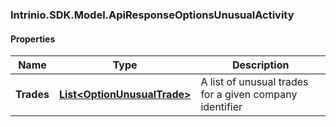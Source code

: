 [//]: # (CLASS:Intrinio.SDK.Model.ApiResponseOptionsUnusualActivity)

[//]: # (KIND:object)

### Intrinio.SDK.Model.ApiResponseOptionsUnusualActivity
#### Properties

[//]: # (START_DEFINITION)

Name | Type | Description
------------ | ------------- | -------------
**Trades** | [**List&lt;OptionUnusualTrade&gt;**](OptionUnusualTrade.md) | A list of unusual trades for a given company identifier &nbsp;

[//]: # (END_DEFINITION)


[//]: # (CONTAINED_CLASS:Intrinio.SDK.Model.OptionUnusualTrade)


